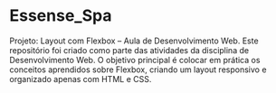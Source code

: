 # Essense_Spa
Projeto: Layout com Flexbox – Aula de Desenvolvimento Web. Este repositório foi criado como parte das atividades da disciplina de Desenvolvimento Web. O objetivo principal é colocar em prática os conceitos aprendidos sobre Flexbox, criando um layout responsivo e organizado apenas com HTML e CSS.
